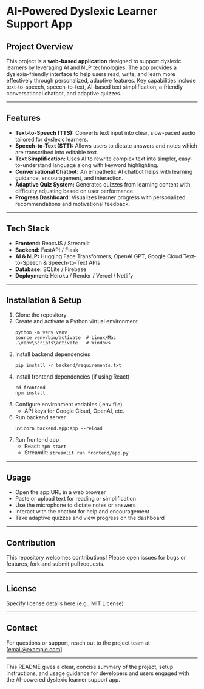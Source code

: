# AI-Powered Dyslexic Learner Support App

## Project Overview

This project is a **web-based application** designed to support dyslexic learners by leveraging AI and NLP technologies. The app provides a dyslexia-friendly interface to help users read, write, and learn more effectively through personalized, adaptive features. Key capabilities include text-to-speech, speech-to-text, AI-based text simplification, a friendly conversational chatbot, and adaptive quizzes.

***

## Features

- **Text-to-Speech (TTS):** Converts text input into clear, slow-paced audio tailored for dyslexic learners.
- **Speech-to-Text (STT):** Allows users to dictate answers and notes which are transcribed into editable text.
- **Text Simplification:** Uses AI to rewrite complex text into simpler, easy-to-understand language along with keyword highlighting.
- **Conversational Chatbot:** An empathetic AI chatbot helps with learning guidance, encouragement, and interaction.
- **Adaptive Quiz System:** Generates quizzes from learning content with difficulty adjusting based on user performance.
- **Progress Dashboard:** Visualizes learner progress with personalized recommendations and motivational feedback.

***

## Tech Stack

- **Frontend:** ReactJS / Streamlit  
- **Backend:** FastAPI / Flask  
- **AI & NLP:** Hugging Face Transformers, OpenAI GPT, Google Cloud Text-to-Speech & Speech-to-Text APIs  
- **Database:** SQLite / Firebase  
- **Deployment:** Heroku / Render / Vercel / Netlify  

***

## Installation & Setup

1. Clone the repository  
2. Create and activate a Python virtual environment  
   ```
   python -m venv venv
   source venv/bin/activate  # Linux/Mac
   .\venv\Scripts\activate   # Windows
   ```
3. Install backend dependencies  
   ```
   pip install -r backend/requirements.txt
   ```
4. Install frontend dependencies (if using React)  
   ```
   cd frontend
   npm install
   ```
5. Configure environment variables (.env file)  
   - API keys for Google Cloud, OpenAI, etc.  
6. Run backend server  
   ```
   uvicorn backend.app:app --reload
   ```
7. Run frontend app  
   - React: `npm start`  
   - Streamlit: `streamlit run frontend/app.py`  

***

## Usage

- Open the app URL in a web browser  
- Paste or upload text for reading or simplification  
- Use the microphone to dictate notes or answers  
- Interact with the chatbot for help and encouragement  
- Take adaptive quizzes and view progress on the dashboard  

***

## Contribution

This repository welcomes contributions! Please open issues for bugs or features, fork and submit pull requests.

***

## License

Specify license details here (e.g., MIT License)

***

## Contact

For questions or support, reach out to the project team at [email@example.com].

***

This README gives a clear, concise summary of the project, setup instructions, and usage guidance for developers and users engaged with the AI-powered dyslexic learner support app.
